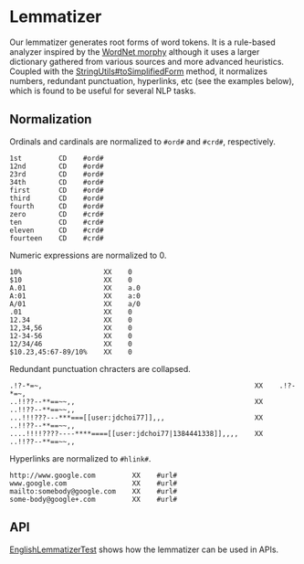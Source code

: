# Lemmatizer

Our lemmatizer generates root forms of word tokens. It is a rule-based analyzer inspired by the [WordNet morphy](http://wordnet.princeton.edu/man/morphy.7WN.html) although it uses a larger dictionary gathered from various sources and more advanced heuristics. Coupled with the [StringUtils#toSimplifiedForm](https://github.com/emorynlp/common/blob/master/src/main/java/edu/emory/mathcs/nlp/common/util/StringUtils.java#L140) method, it normalizes numbers, redundant punctuation, hyperlinks, etc (see the examples below), which is found to be useful for several NLP tasks.

## Normalization

Ordinals and cardinals are normalized to `#ord#` and `#crd#`, respectively.

```
1st         CD    #ord#
12nd        CD    #ord#
23rd        CD    #ord#
34th        CD    #ord#
first       CD    #ord#
third       CD    #ord#
fourth      CD    #ord#
zero        CD    #crd#
ten         CD    #crd#
eleven      CD    #crd#
fourteen    CD    #crd#
```

Numeric expressions are normalized to 0.

```
10%                    XX    0
$10                    XX    0
A.01                   XX    a.0
A:01                   XX    a:0
A/01                   XX    a/0
.01                    XX    0
12.34                  XX    0
12,34,56               XX    0
12-34-56               XX    0
12/34/46               XX    0
$10.23,45:67-89/10%    XX    0
```

Redundant punctuation chracters are collapsed.

```
.!?-*=~,                                                    XX    .!?-*=~,
..!!??--**==~~,,                                            XX    ..!!??--**==~~,,
...!!!???---***===[[user:jdchoi77]],,,                      XX    ..!!??--**==~~,,
....!!!!????----****====[[user:jdchoi77|1384441338]],,,,    XX    ..!!??--**==~~,,
```

Hyperlinks are normalized to `#hlink#`.

```
http://www.google.com         XX    #url#
www.google.com                XX    #url#
mailto:somebody@google.com    XX    #url#
some-body@google+.com         XX    #url#
```

## API

[EnglishLemmatizerTest](src/test/java/edu/emory/mathcs/nlp/lemmatizer/EnglishLemmatizerTest.java) shows how the lemmatizer can be used in APIs.